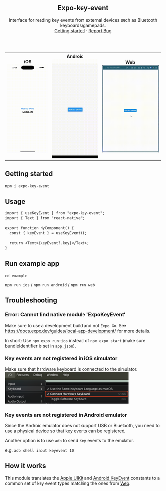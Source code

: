 <div align="center">
  <h2 align="center">Expo-key-event</h2>

  <p align="center">
    Interface for reading key events from external devices such as Bluetooth keyboards/gamepads.
    <br />
    <a href="https://github.com/tlow92/expo-key-event?tab=readme-ov-file#getting-started">Getting started</a>
    &middot;
    <a href="https://github.com/tlow92/expo-key-event/issues/new">Report Bug</a>
  </p>
</div>

<br />
<br />

<div align="center">
  <table>
    <tr>
      <td align="center">
        <strong>iOS</strong><br/>
        <a href="https://github.com/user-attachments/assets/9bfc25cf-6b18-46f0-947e-3d982ed46fd5">
          <img src=".github/key-event-ios.gif" alt="iOS preview" width="250" />
        </a>
      </td>
      <td align="center">
        <strong>Android</strong><br/>
        <a href="https://github.com/user-attachments/assets/b4a71bd3-6617-4ae6-98c0-60ba285c2143">
          <img src=".github/key-event-android.gif" alt="Android preview" width="250" />
        </a>
      </td>
      <td align="center">
        <strong>Web</strong><br/>
        <a href="https://github.com/user-attachments/assets/469deda3-9254-4a66-b56f-bf79c7e20997">
          <img src=".github/key-event-web.gif" alt="Web preview" width="350" />
        </a>
      </td>
    </tr>
  </table>

</div>



## Getting started

`npm i expo-key-event`

## Usage

```tsx
import { useKeyEvent } from "expo-key-event";
import { Text } from "react-native";

export function MyComponent() {
  const { keyEvent } = useKeyEvent();

  return <Text>{keyEvent?.key}</Text>;
}
```

## Run example app

`cd example`

`npm run ios` / `npm run android` / `npm run web`

## Troubleshooting

### Error: Cannot find native module 'ExpoKeyEvent'

Make sure to use a development build and not `Expo Go`.
See https://docs.expo.dev/guides/local-app-development/ for more details.

In short: Use `npx expo run:ios` instead of `npx expo start` (make sure bundleIdentifier is set in `app.json`).

### Key events are not registered in iOS simulator

Make sure that hardware keyboard is connected to the simulator.
<img src=".github/connect-hardware-keyboard.png" alt="hardware-keyboard-simulator" width="400px" />

### Key events are not registered in Android emulator

Since the Android emulator does not support USB or Bluetooth, you need to use a physical device so that key events can be registered.

Another option is to use `adb` to send key events to the emulator.

e.g. `adb shell input keyevent 10`

## How it works

This module translates the [Apple UIKit](https://developer.apple.com/documentation/uikit/uikeyboardhidusage) and [Android KeyEvent](https://developer.android.com/reference/android/view/KeyEvent) constants to a common set of key event types matching the ones from [Web](https://developer.mozilla.org/en-US/docs/Web/API/KeyboardEvent/code).
